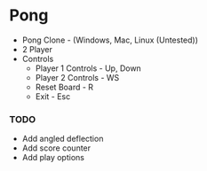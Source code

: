﻿# Pong 
* Pong Clone - (Windows, Mac, Linux (Untested))
* 2 Player 
* Controls
	* Player 1 Controls - Up, Down
	* Player 2 Controls - WS
	* Reset Board - R
	* Exit - Esc
	
### TODO
* Add angled deflection
* Add score counter
* Add play options
